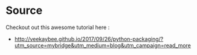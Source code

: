 # Source

Checkout out this awesome tutorial here :
+ http://veekaybee.github.io/2017/09/26/python-packaging/?utm_source=mybridge&utm_medium=blog&utm_campaign=read_more
